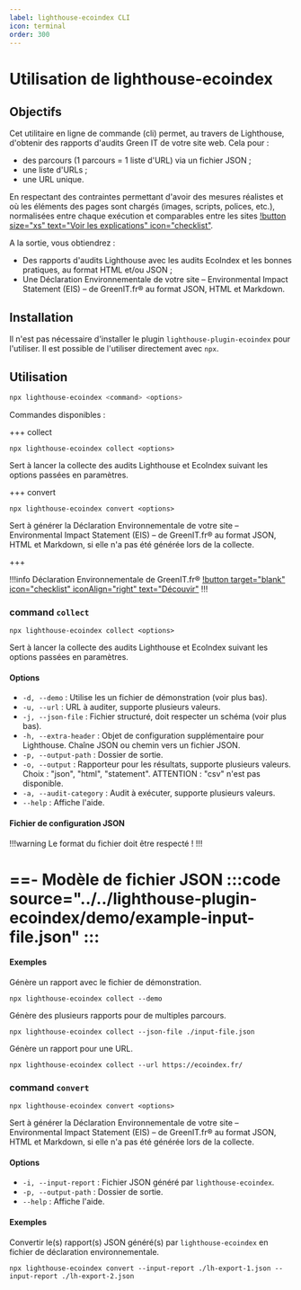 ```yaml
---
label: lighthouse-ecoindex CLI
icon: terminal
order: 300
---
```


# Utilisation de lighthouse-ecoindex

## Objectifs

Cet utilitaire en ligne de commande (cli) permet, au travers de Lighthouse, d'obtenir des rapports d'audits Green IT de votre site web. Cela pour :

- des parcours (1 parcours = 1 liste d'URL) via un fichier JSON ;
- une liste d'URLs ;
- une URL unique.

En respectant des contraintes permettant d'avoir des mesures réalistes et où les éléments des pages sont chargés (images, scripts, polices, etc.), normalisées entre chaque exécution et comparables entre les sites [!button size="xs" text="Voir les explications" icon="checklist"](../README.md#les-contraintes--process-reproductible-).

A la sortie, vous obtiendrez :

- Des rapports d'audits Lighthouse avec les audits EcoIndex et les bonnes pratiques, au format HTML et/ou JSON ;
- Une Déclaration Environnementale de votre site – Environmental Impact Statement (EIS) – de GreenIT.fr® au format JSON, HTML et Markdown.

## Installation

Il n'est pas nécessaire d'installer le plugin `lighthouse-plugin-ecoindex` pour l'utiliser. Il est possible de l'utiliser directement avec `npx`.

## Utilisation

```bash
npx lighthouse-ecoindex <command> <options>
```

Commandes disponibles :

+++ collect

`npx lighthouse-ecoindex collect <options>`

Sert à lancer la collecte des audits Lighthouse et EcoIndex suivant les options passées en paramètres.

+++ convert

`npx lighthouse-ecoindex convert <options>`

Sert à générer la Déclaration Environnementale de votre site – Environmental Impact Statement (EIS) – de GreenIT.fr® au format JSON, HTML et Markdown, si elle n'a pas été générée lors de la collecte.

+++

!!!info Déclaration Environnementale de GreenIT.fr®
[!button target="blank" icon="checklist" iconAlign="right" text="Découvir"](https://declaration.greenit.fr/)
!!!

### command `collect`

`npx lighthouse-ecoindex collect <options>`

Sert à lancer la collecte des audits Lighthouse et EcoIndex suivant les options passées en paramètres.

#### Options

- `-d, --demo` : Utilise les un fichier de démonstration (voir plus bas).
- `-u, --url` : URL à auditer, supporte plusieurs valeurs.
- `-j, --json-file` : Fichier structuré, doit respecter un schéma (voir plus bas).
- `-h, --extra-header` : Objet de configuration supplémentaire pour Lighthouse. Chaîne JSON ou chemin vers un fichier JSON.
- `-p, --output-path` : Dossier de sortie.
- `-o, --output` : Rapporteur pour les résultats, supporte plusieurs valeurs. Choix : "json", "html", "statement". ATTENTION : "csv" n'est pas disponible.
- `-a, --audit-category` : Audit à exécuter, supporte plusieurs valeurs.
- `--help` : Affiche l'aide.

#### Fichier de configuration JSON

!!!warning
Le format du fichier doit être respecté !
!!!

==- Modèle de fichier JSON
:::code source="../../lighthouse-plugin-ecoindex/demo/example-input-file.json" :::
===

<!-- [!file Sample](../../lighthouse-plugin-ecoindex/demo/example-input-file.json) -->

#### Exemples

Génère un rapport avec le fichier de démonstration.

```shell
npx lighthouse-ecoindex collect --demo
```

Génère des plusieurs rapports pour de multiples parcours.

```shell
npx lighthouse-ecoindex collect --json-file ./input-file.json
```

Génère un rapport pour une URL.

```shell
npx lighthouse-ecoindex collect --url https://ecoindex.fr/
```

### command `convert`

`npx lighthouse-ecoindex convert <options>`

Sert à générer la Déclaration Environnementale de votre site – Environmental Impact Statement (EIS) – de GreenIT.fr® au format JSON, HTML et Markdown, si elle n'a pas été générée lors de la collecte.

#### Options

- `-i, --input-report` : Fichier JSON généré par `lighthouse-ecoindex`.
- `-p, --output-path` : Dossier de sortie.
- `--help` : Affiche l'aide.

#### Exemples

Convertir le(s) rapport(s) JSON généré(s) par `lighthouse-ecoindex` en fichier de déclaration environnementale.

```shell
npx lighthouse-ecoindex convert --input-report ./lh-export-1.json --input-report ./lh-export-2.json
```
